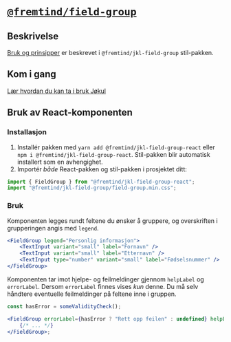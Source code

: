 # [`@fremtind/field-group`](https://fremtind.github.io/jokul/field-group-react/documentation/FieldGroup/)

## Beskrivelse

[Bruk og prinsipper](https://fremtind.github.io/jokul/field-group-react/documentation/FieldGroup/) er beskrevet i `@fremtind/jkl-field-group` stil-pakken.

## Kom i gang

[Lær hvordan du kan ta i bruk Jøkul](https://fremtind.github.io/jokul/developer/getting-started/)

## Bruk av React-komponenten

### Installasjon

1. Installér pakken med `yarn add @fremtind/jkl-field-group-react` eller `npm i @fremtind/jkl-field-group-react`. Stil-pakken blir automatisk installert som en avhengighet.
2. Importér _både_ React-pakken og stil-pakken i prosjektet ditt:

```js
import { FieldGroup } from "@fremtind/jkl-field-group-react";
import "@fremtind/jkl-field-group/field-group.min.css";
```

### Bruk

Komponenten legges rundt feltene du ønsker å gruppere, og overskriften i grupperingen angis med `legend`.

```jsx
<FieldGroup legend="Personlig informasjon">
    <TextInput variant="small" label="Fornavn" />
    <TextInput variant="small" label="Etternavn" />
    <TextInput type="number" variant="small" label="Fødselsnummer" />
</FieldGroup>
```

Komponenten tar imot hjelpe- og feilmeldinger gjennom `helpLabel` og `errorLabel`. Dersom `errorLabel` finnes vises _kun_ denne. Du må selv håndtere eventuelle feilmeldinger på feltene inne i gruppen.

```jsx
const hasError = someValidityCheck();

<FieldGroup errorLabel={hasError ? "Rett opp feilen" : undefined} helpLabel="Hjelp til utfylling her">
    {/* ... */}
</FieldGroup>;
```
